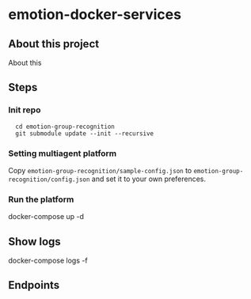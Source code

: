 # emotion-docker-services
## About this project
About this
## Steps
### Init repo
```
  cd emotion-group-recognition
  git submodule update --init --recursive
```

### Setting multiagent platform
Copy `emotion-group-recognition/sample-config.json` to `emotion-group-recognition/config.json` and set
it to your own preferences.

### Run the platform
docker-compose up -d

## Show logs
docker-compose logs -f

## Endpoints
